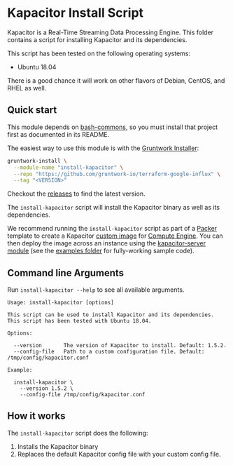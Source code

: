 # Kapacitor Install Script

Kapacitor is a Real-Time Streaming Data Processing Engine.
This folder contains a script for installing Kapacitor and its dependencies.

This script has been tested on the following operating systems:

* Ubuntu 18.04

There is a good chance it will work on other flavors of Debian, CentOS, and RHEL as well.

## Quick start

This module depends on [bash-commons](https://github.com/gruntwork-io/bash-commons), so you must install that project
first as documented in its README.

The easiest way to use this module is with the [Gruntwork Installer](https://github.com/gruntwork-io/gruntwork-installer):

```bash
gruntwork-install \
  --module-name "install-kapacitor" \
  --repo "https://github.com/gruntwork-io/terraform-google-influx" \
  --tag "<VERSION>"
```

Checkout the [releases](https://github.com/gruntwork-io/terraform-google-influx/releases) to find the latest version.

The `install-kapacitor` script will install the Kapacitor binary as well as its dependencies.

We recommend running the `install-kapacitor` script as part of a [Packer](https://www.packer.io/) template to 
create a Kapacitor [custom image](https://cloud.google.com/compute/docs/images/create-delete-deprecate-private-images) for [Compute Engine](https://cloud.google.com/compute/).
You can then deploy the image across an instance using the [kapacitor-server 
module](https://github.com/gruntwork-io/terraform-google-influx/tree/master/modules/kapacitor-server) (see the 
[examples folder](https://github.com/gruntwork-io/terraform-google-influx/tree/master/examples) for fully-working sample code).


## Command line Arguments

Run `install-kapacitor --help` to see all available arguments.

```
Usage: install-kapacitor [options]

This script can be used to install Kapacitor and its dependencies. This script has been tested with Ubuntu 18.04.

Options:

  --version       The version of Kapacitor to install. Default: 1.5.2.
  --config-file   Path to a custom configuration file. Default: /tmp/config/kapacitor.conf

Example:

  install-kapacitor \
    --version 1.5.2 \
    --config-file /tmp/config/kapacitor.conf
```

## How it works

The `install-kapacitor` script does the following:

1. Installs the Kapacitor binary
1. Replaces the default Kapacitor config file with your custom config file.
